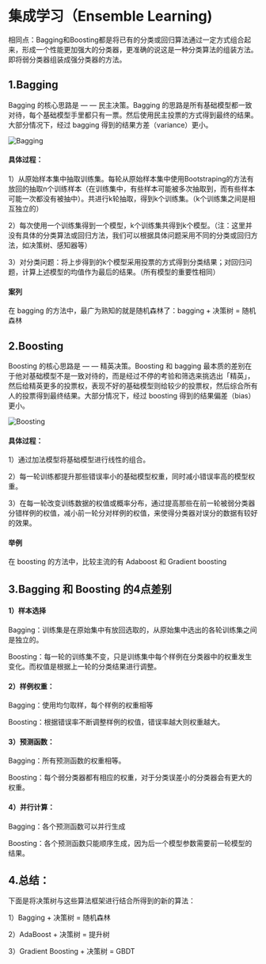 # 集成学习（Ensemble Learning)
相同点：Bagging和Boosting都是将已有的分类或回归算法通过一定方式组合起来，形成一个性能更加强大的分类器，更准确的说这是一种分类算法的组装方法。即将弱分类器组装成强分类器的方法。

## 1.Bagging
Bagging 的核心思路是 — — 民主决策。Bagging 的思路是所有基础模型都一致对待，每个基础模型手里都只有一票。然后使用民主投票的方式得到最终的结果。大部分情况下，经过 bagging 得到的结果方差（variance）更小。

![Bagging](https://user-images.githubusercontent.com/61290493/83044108-5c2fae80-a009-11ea-8720-bd35a3e12bd3.png)

#### 具体过程：

1）从原始样本集中抽取训练集。每轮从原始样本集中使用Bootstraping的方法有放回的抽取n个训练样本（在训练集中，有些样本可能被多次抽取到，而有些样本可能一次都没有被抽中）。共进行k轮抽取，得到k个训练集。（k个训练集之间是相互独立的）

2）每次使用一个训练集得到一个模型，k个训练集共得到k个模型。（注：这里并没有具体的分类算法或回归方法，我们可以根据具体问题采用不同的分类或回归方法，如决策树、感知器等）

3）对分类问题：将上步得到的k个模型采用投票的方式得到分类结果；对回归问题，计算上述模型的均值作为最后的结果。（所有模型的重要性相同）

#### 案列
在 bagging 的方法中，最广为熟知的就是随机森林了：bagging + 决策树 = 随机森林

## 2.Boosting
Boosting 的核心思路是 — — 精英决策。Boosting 和 bagging 最本质的差别在于他对基础模型不是一致对待的，而是经过不停的考验和筛选来挑选出「精英」，然后给精英更多的投票权，表现不好的基础模型则给较少的投票权，然后综合所有人的投票得到最终结果。大部分情况下，经过 boosting 得到的结果偏差（bias）更小。

![Boosting](https://user-images.githubusercontent.com/61290493/83045923-e4af4e80-a00b-11ea-85a1-42ecd5ee3b3e.png)

#### 具体过程：
1）通过加法模型将基础模型进行线性的组合。

2）每一轮训练都提升那些错误率小的基础模型权重，同时减小错误率高的模型权重。

3）在每一轮改变训练数据的权值或概率分布，通过提高那些在前一轮被弱分类器分错样例的权值，减小前一轮分对样例的权值，来使得分类器对误分的数据有较好的效果。

#### 举例
在 boosting 的方法中，比较主流的有 Adaboost 和 Gradient boosting

## 3.Bagging 和 Boosting 的4点差别

#### 1）样本选择
Bagging：训练集是在原始集中有放回选取的，从原始集中选出的各轮训练集之间是独立的。

Boosting：每一轮的训练集不变，只是训练集中每个样例在分类器中的权重发生变化。而权值是根据上一轮的分类结果进行调整。

#### 2）样例权重：
Bagging：使用均匀取样，每个样例的权重相等

Boosting：根据错误率不断调整样例的权值，错误率越大则权重越大。

#### 3）预测函数：
Bagging：所有预测函数的权重相等。

Boosting：每个弱分类器都有相应的权重，对于分类误差小的分类器会有更大的权重。

#### 4）并行计算：
Bagging：各个预测函数可以并行生成

Boosting：各个预测函数只能顺序生成，因为后一个模型参数需要前一轮模型的结果。

## 4.总结：
下面是将决策树与这些算法框架进行结合所得到的新的算法：

1）Bagging + 决策树 = 随机森林

2）AdaBoost + 决策树 = 提升树

3）Gradient Boosting + 决策树 = GBDT
